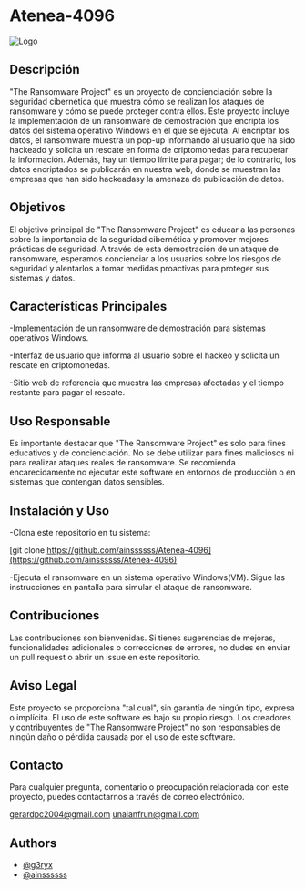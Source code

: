# Atenea-4096
![Logo](https://i.ibb.co/z5hbj7P/image.png)
## Descripción
"The Ransomware Project" es un proyecto de concienciación sobre la seguridad cibernética que muestra cómo se realizan los ataques de ransomware y cómo se puede proteger contra ellos. Este proyecto incluye la implementación de un ransomware de demostración que encripta los datos del sistema operativo Windows en el que se ejecuta. Al encriptar los datos, el ransomware muestra un pop-up informando al usuario que ha sido hackeado y solicita un rescate en forma de criptomonedas para recuperar la información. Además, hay un tiempo límite para pagar; de lo contrario, los datos encriptados se publicarán en nuestra web, donde se muestran las empresas que han sido hackeadasy la amenaza de publicación de datos.

## Objetivos
El objetivo principal de "The Ransomware Project" es educar a las personas sobre la importancia de la seguridad cibernética y promover mejores prácticas de seguridad. A través de esta demostración de un ataque de ransomware, esperamos concienciar a los usuarios sobre los riesgos de seguridad y alentarlos a tomar medidas proactivas para proteger sus sistemas y datos.

## Características Principales
-Implementación de un ransomware de demostración para sistemas operativos Windows.

-Interfaz de usuario que informa al usuario sobre el hackeo y solicita un rescate en criptomonedas.

-Sitio web de referencia que muestra las empresas afectadas y el tiempo restante para pagar el rescate.

## Uso Responsable
Es importante destacar que "The Ransomware Project" es solo para fines educativos y de concienciación. No se debe utilizar para fines maliciosos ni para realizar ataques reales de ransomware. Se recomienda encarecidamente no ejecutar este software en entornos de producción o en sistemas que contengan datos sensibles.

## Instalación y Uso
-Clona este repositorio en tu sistema:

[git clone https://github.com/ainssssss/Atenea-4096](https://github.com/ainssssss/Atenea-4096)

-Ejecuta el ransomware en un sistema operativo Windows(VM).
Sigue las instrucciones en pantalla para simular el ataque de ransomware.

## Contribuciones
Las contribuciones son bienvenidas. Si tienes sugerencias de mejoras, funcionalidades adicionales o correcciones de errores, no dudes en enviar un pull request o abrir un issue en este repositorio.

## Aviso Legal
Este proyecto se proporciona "tal cual", sin garantía de ningún tipo, expresa o implícita. El uso de este software es bajo su propio riesgo. Los creadores y contribuyentes de "The Ransomware Project" no son responsables de ningún daño o pérdida causada por el uso de este software.

## Contacto
Para cualquier pregunta, comentario o preocupación relacionada con este proyecto, puedes contactarnos a través de correo electrónico.

gerardpc2004@gmail.com
unaianfrun@gmail.com

## Authors

- [@g3ryx](https://github.com/g3ryx)
- [@ainssssss](https://github.com/ainssssss)
